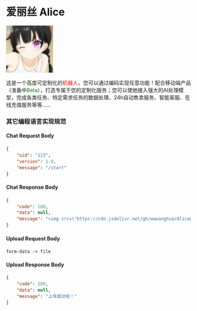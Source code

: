 # 爱丽丝 Alice

<img src="./image/alice.jpg" style="width: 128px">

这是一个高度可定制化的<span style="color: red;">机器人</span>，您可以通过编码实现任意功能！配合移动端产品（准备中<span style="color: green;">Beta</span>），打造专属于您的定制化服务；您可以使她接入强大的AI处理模型，完成各类任务、特定需求任务的数据处理、24h自动售卖服务、智能客服、在线充值服务等等……

### 其它编程语言实现规范
#### Chat Request Body
```json
{
    "uid": "123",
    "version": 1.0,
    "message": "/start"
}
```
#### Chat Response Body
```json
{
    "code": 200,
    "data": null,
    "message": "<img src=\"https://cdn.jsdelivr.net/gh/wwwanghua/Alice@main/image/alice.jpg\"><br/>我叫<span style=\"color: yellow;\">爱丽丝</span>。是您的私人助手，我会尽力帮助您完成各种任务。请问有什么我可以帮助您的吗？<a href=\"https://cdn.jsdelivr.net/gh/wwwanghua/Alice@main/image/alice.jpg/\"><br/><br/>进一步了解我们！</a>"
}
```
#### Upload Request Body
```text
form-data -> file
```
#### Upload Response Body
```json
{
    "code": 200,
    "data": null,
    "message": "上传成功啦！"
}
```